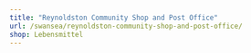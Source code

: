 ```yaml
---
title: "Reynoldston Community Shop and Post Office"
url: /swansea/reynoldston-community-shop-and-post-office/
shop: Lebensmittel
---
```

